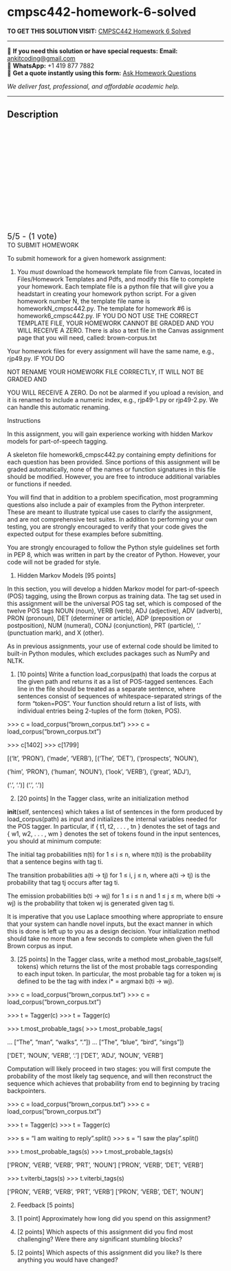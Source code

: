 # cmpsc442-homework-6-solved
**TO GET THIS SOLUTION VISIT:** [CMPSC442 Homework 6 Solved](https://www.ankitcodinghub.com/product/cmpsc-442-homework-6-100-points-solved/)


---

📩 **If you need this solution or have special requests:** **Email:** ankitcoding@gmail.com  
📱 **WhatsApp:** +1 419 877 7882  
📄 **Get a quote instantly using this form:** [Ask Homework Questions](https://www.ankitcodinghub.com/services/ask-homework-questions/)

*We deliver fast, professional, and affordable academic help.*

---

<h2>Description</h2>



<div class="kk-star-ratings kksr-auto kksr-align-center kksr-valign-top" data-payload="{&quot;align&quot;:&quot;center&quot;,&quot;id&quot;:&quot;123477&quot;,&quot;slug&quot;:&quot;default&quot;,&quot;valign&quot;:&quot;top&quot;,&quot;ignore&quot;:&quot;&quot;,&quot;reference&quot;:&quot;auto&quot;,&quot;class&quot;:&quot;&quot;,&quot;count&quot;:&quot;1&quot;,&quot;legendonly&quot;:&quot;&quot;,&quot;readonly&quot;:&quot;&quot;,&quot;score&quot;:&quot;5&quot;,&quot;starsonly&quot;:&quot;&quot;,&quot;best&quot;:&quot;5&quot;,&quot;gap&quot;:&quot;4&quot;,&quot;greet&quot;:&quot;Rate this product&quot;,&quot;legend&quot;:&quot;5\/5 - (1 vote)&quot;,&quot;size&quot;:&quot;24&quot;,&quot;title&quot;:&quot;CMPSC442 Homework 6  Solved&quot;,&quot;width&quot;:&quot;138&quot;,&quot;_legend&quot;:&quot;{score}\/{best} - ({count} {votes})&quot;,&quot;font_factor&quot;:&quot;1.25&quot;}">

<div class="kksr-stars">

<div class="kksr-stars-inactive">
            <div class="kksr-star" data-star="1" style="padding-right: 4px">


<div class="kksr-icon" style="width: 24px; height: 24px;"></div>
        </div>
            <div class="kksr-star" data-star="2" style="padding-right: 4px">


<div class="kksr-icon" style="width: 24px; height: 24px;"></div>
        </div>
            <div class="kksr-star" data-star="3" style="padding-right: 4px">


<div class="kksr-icon" style="width: 24px; height: 24px;"></div>
        </div>
            <div class="kksr-star" data-star="4" style="padding-right: 4px">


<div class="kksr-icon" style="width: 24px; height: 24px;"></div>
        </div>
            <div class="kksr-star" data-star="5" style="padding-right: 4px">


<div class="kksr-icon" style="width: 24px; height: 24px;"></div>
        </div>
    </div>

<div class="kksr-stars-active" style="width: 138px;">
            <div class="kksr-star" style="padding-right: 4px">


<div class="kksr-icon" style="width: 24px; height: 24px;"></div>
        </div>
            <div class="kksr-star" style="padding-right: 4px">


<div class="kksr-icon" style="width: 24px; height: 24px;"></div>
        </div>
            <div class="kksr-star" style="padding-right: 4px">


<div class="kksr-icon" style="width: 24px; height: 24px;"></div>
        </div>
            <div class="kksr-star" style="padding-right: 4px">


<div class="kksr-icon" style="width: 24px; height: 24px;"></div>
        </div>
            <div class="kksr-star" style="padding-right: 4px">


<div class="kksr-icon" style="width: 24px; height: 24px;"></div>
        </div>
    </div>
</div>


<div class="kksr-legend" style="font-size: 19.2px;">
            5/5 - (1 vote)    </div>
    </div>
TO SUBMIT HOMEWORK

To submit homework for a given homework assignment:

1. You *must* download the homework template file from Canvas, located in Files/Homework Templates and Pdfs, and modify this file to complete your homework. Each template file is a python file that will give you a headstart in creating your homework python script. For a given homework number N, the template file name is homeworkN_cmpsc442.py. The template for homework #6 is homework6_cmpsc442.py. IF YOU DO NOT USE THE CORRECT TEMPLATE FILE, YOUR HOMEWORK CANNOT BE GRADED AND YOU WILL RECEIVE A ZERO. There is also a text file in the Canvas assignment page that you will need, called: brown-corpus.txt

Your homework files for every assignment will have the same name, e.g., rjp49.py. IF YOU DO

NOT RENAME YOUR HOMEWORK FILE CORRECTLY, IT WILL NOT BE GRADED AND

YOU WILL RECEIVE A ZERO. Do not be alarmed if you upload a revision, and it is renamed to include a numeric index, e.g., rjp49-1.py or rjp49-2.py. We can handle this automatic renaming.

Instructions

In this assignment, you will gain experience working with hidden Markov models for part-of-speech tagging.

A skeleton file homework6_cmpsc442.py containing empty definitions for each question has been provided. Since portions of this assignment will be graded automatically, none of the names or function signatures in this file should be modified. However, you are free to introduce additional variables or functions if needed.

You will find that in addition to a problem specification, most programming questions also include a pair of examples from the Python interpreter. These are meant to illustrate typical use cases to clarify the assignment, and are not comprehensive test suites. In addition to performing your own testing, you are strongly encouraged to verify that your code gives the expected output for these examples before submitting.

You are strongly encouraged to follow the Python style guidelines set forth in PEP 8, which was written in part by the creator of Python. However, your code will not be graded for style.

1. Hidden Markov Models [95 points]

In this section, you will develop a hidden Markov model for part-of-speech (POS) tagging, using the Brown corpus as training data. The tag set used in this assignment will be the universal POS tag set, which is composed of the twelve POS tags NOUN (noun), VERB (verb), ADJ (adjective), ADV (adverb), PRON (pronoun), DET (determiner or article), ADP (preposition or postposition), NUM (numeral), CONJ (conjunction), PRT (particle), ‘.’ (punctuation mark), and X (other).

As in previous assignments, your use of external code should be limited to built-in Python modules, which excludes packages such as NumPy and NLTK.

1. [10 points] Write a function load_corpus(path) that loads the corpus at the given path and returns it as a list of POS-tagged sentences. Each line in the file should be treated as a separate sentence, where sentences consist of sequences of whitespace-separated strings of the form “token=POS”. Your function should return a list of lists, with individual entries being 2-tuples of the form (token, POS).

&gt;&gt;&gt; c = load_corpus(“brown_corpus.txt”) &gt;&gt;&gt; c = load_corpus(“brown_corpus.txt”)

&gt;&gt;&gt; c[1402] &gt;&gt;&gt; c[1799]

[(‘It’, ‘PRON’), (‘made’, ‘VERB’), [(‘The’, ‘DET’), (‘prospects’, ‘NOUN’),

(‘him’, ‘PRON’), (‘human’, ‘NOUN’), (‘look’, ‘VERB’), (‘great’, ‘ADJ’),

(‘.’, ‘.’)] (‘.’, ‘.’)]

2. [20 points] In the Tagger class, write an initialization method

__init__(self, sentences) which takes a list of sentences in the form produced by load_corpus(path) as input and initializes the internal variables needed for the POS tagger. In particular, if { t1, t2, . . . , tn } denotes the set of tags and { w1, w2, . . . , wm } denotes the set of tokens found in the input sentences, you should at minimum compute:

The initial tag probabilities π(ti) for 1 ≤ i ≤ n, where π(ti) is the probability that a sentence begins with tag ti.

The transition probabilities a(ti → tj) for 1 ≤ i, j ≤ n, where a(ti → tj) is the probability that tag tj occurs after tag ti.

The emission probabilities b(ti → wj) for 1 ≤ i ≤ n and 1 ≤ j ≤ m, where b(ti → wj) is the probability that token wj is generated given tag ti.

It is imperative that you use Laplace smoothing where appropriate to ensure that your system can handle novel inputs, but the exact manner in which this is done is left up to you as a design decision. Your initialization method should take no more than a few seconds to complete when given the full Brown corpus as input.

3. [25 points] In the Tagger class, write a method most_probable_tags(self, tokens) which returns the list of the most probable tags corresponding to each input token. In particular, the most probable tag for a token wj is defined to be the tag with index i* = argmaxi b(ti → wj).

&gt;&gt;&gt; c = load_corpus(“brown_corpus.txt”) &gt;&gt;&gt; c = load_corpus(“brown_corpus.txt”)

&gt;&gt;&gt; t = Tagger(c) &gt;&gt;&gt; t = Tagger(c)

&gt;&gt;&gt; t.most_probable_tags( &gt;&gt;&gt; t.most_probable_tags(

… [“The”, “man”, “walks”, “.”]) … [“The”, “blue”, “bird”, “sings”])

[‘DET’, ‘NOUN’, ‘VERB’, ‘.’] [‘DET’, ‘ADJ’, ‘NOUN’, ‘VERB’]

Computation will likely proceed in two stages: you will first compute the probability of the most likely tag sequence, and will then reconstruct the sequence which achieves that probability from end to beginning by tracing backpointers.

&gt;&gt;&gt; c = load_corpus(“brown_corpus.txt”) &gt;&gt;&gt; c = load_corpus(“brown_corpus.txt”)

&gt;&gt;&gt; t = Tagger(c) &gt;&gt;&gt; t = Tagger(c)

&gt;&gt;&gt; s = “I am waiting to reply”.split() &gt;&gt;&gt; s = “I saw the play”.split()

&gt;&gt;&gt; t.most_probable_tags(s) &gt;&gt;&gt; t.most_probable_tags(s)

[‘PRON’, ‘VERB’, ‘VERB’, ‘PRT’, ‘NOUN’] [‘PRON’, ‘VERB’, ‘DET’, ‘VERB’]

&gt;&gt;&gt; t.viterbi_tags(s) &gt;&gt;&gt; t.viterbi_tags(s)

[‘PRON’, ‘VERB’, ‘VERB’, ‘PRT’, ‘VERB’] [‘PRON’, ‘VERB’, ‘DET’, ‘NOUN’]

2. Feedback [5 points]

1. [1 point] Approximately how long did you spend on this assignment?

2. [2 points] Which aspects of this assignment did you find most challenging? Were there any significant stumbling blocks?

3. [2 points] Which aspects of this assignment did you like? Is there anything you would have changed?
